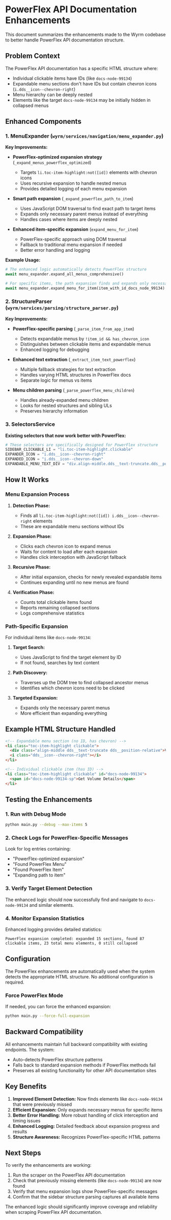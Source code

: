 # PowerFlex API Documentation Enhancements

This document summarizes the enhancements made to the Wyrm codebase to better handle PowerFlex API documentation structure.

## Problem Context

The PowerFlex API documentation has a specific HTML structure where:
- Individual clickable items have IDs (like `docs-node-99134`)
- Expandable menu sections don't have IDs but contain chevron icons (`i.dds__icon--chevron-right`)
- Menu hierarchy can be deeply nested
- Elements like the target `docs-node-99134` may be initially hidden in collapsed menus

## Enhanced Components

### 1. MenuExpander (`wyrm/services/navigation/menu_expander.py`)

**Key Improvements:**
- **PowerFlex-optimized expansion strategy** (`_expand_menus_powerflex_optimized`)
  - Targets `li.toc-item-highlight:not([id])` elements with chevron icons
  - Uses recursive expansion to handle nested menus
  - Provides detailed logging of each menu expansion

- **Smart path expansion** (`_expand_powerflex_path_to_item`)
  - Uses JavaScript DOM traversal to find exact path to target items
  - Expands only necessary parent menus instead of everything
  - Handles cases where items are deeply nested

- **Enhanced item-specific expansion** (`expand_menu_for_item`)
  - PowerFlex-specific approach using DOM traversal
  - Fallback to traditional menu expansion if needed
  - Better error handling and logging

**Example Usage:**
```python
# The enhanced logic automatically detects PowerFlex structure
await menu_expander.expand_all_menus_comprehensive()

# For specific items, the path expansion finds and expands only necessary menus
await menu_expander.expand_menu_for_item(item_with_id_docs_node_99134)
```

### 2. StructureParser (`wyrm/services/parsing/structure_parser.py`)

**Key Improvements:**
- **PowerFlex-specific parsing** (`_parse_item_from_app_item`)
  - Detects expandable menus by `!item_id && has_chevron_icon`
  - Distinguishes between clickable items and expandable menus
  - Enhanced logging for debugging

- **Enhanced text extraction** (`_extract_item_text_powerflex`)
  - Multiple fallback strategies for text extraction
  - Handles varying HTML structures in PowerFlex docs
  - Separate logic for menus vs items

- **Menu children parsing** (`_parse_powerflex_menu_children`)
  - Handles already-expanded menu children
  - Looks for nested structures and sibling ULs
  - Preserves hierarchy information

### 3. SelectorsService

**Existing selectors that now work better with PowerFlex:**
```python
# These selectors are specifically designed for PowerFlex structure
SIDEBAR_CLICKABLE_LI = "li.toc-item-highlight.clickable"
EXPANDER_ICON = "i.dds__icon--chevron-right"
EXPANDED_ICON = "i.dds__icon--chevron-down"
EXPANDABLE_MENU_TEXT_DIV = "div.align-middle.dds__text-truncate.dds__position-relative"
```

## How It Works

### Menu Expansion Process

1. **Detection Phase:**
   - Finds all `li.toc-item-highlight:not([id]) i.dds__icon--chevron-right` elements
   - These are expandable menu sections without IDs

2. **Expansion Phase:**
   - Clicks each chevron icon to expand menus
   - Waits for content to load after each expansion
   - Handles click interception with JavaScript fallback

3. **Recursive Phase:**
   - After initial expansion, checks for newly revealed expandable items
   - Continues expanding until no new menus are found

4. **Verification Phase:**
   - Counts total clickable items found
   - Reports remaining collapsed sections
   - Logs comprehensive statistics

### Path-Specific Expansion

For individual items like `docs-node-99134`:

1. **Target Search:**
   - Uses JavaScript to find the target element by ID
   - If not found, searches by text content

2. **Path Discovery:**
   - Traverses up the DOM tree to find collapsed ancestor menus
   - Identifies which chevron icons need to be clicked

3. **Targeted Expansion:**
   - Expands only the necessary parent menus
   - More efficient than expanding everything

## Example HTML Structure Handled

```html
<!-- Expandable menu section (no ID, has chevron) -->
<li class="toc-item-highlight clickable">
  <div class="align-middle dds__text-truncate dds__position-relative">Volume Management</div>
  <i class="dds__icon--chevron-right"></i>
</li>

<!-- Individual clickable item (has ID) -->
<li class="toc-item-highlight clickable" id="docs-node-99134">
  <span id="docs-node-99134-sp">Get Volume Details</span>
</li>
```

## Testing the Enhancements

### 1. Run with Debug Mode
```bash
python main.py --debug --max-items 5
```

### 2. Check Logs for PowerFlex-Specific Messages
Look for log entries containing:
- "PowerFlex-optimized expansion"
- "Found PowerFlex Menu"
- "Found PowerFlex Item"
- "Expanding path to item"

### 3. Verify Target Element Detection
The enhanced logic should now successfully find and navigate to `docs-node-99134` and similar elements.

### 4. Monitor Expansion Statistics
Enhanced logging provides detailed statistics:
```
PowerFlex expansion completed: expanded 15 sections, found 87 clickable items, 23 total menu elements, 0 still collapsed
```

## Configuration

The PowerFlex enhancements are automatically used when the system detects the appropriate HTML structure. No additional configuration is required.

### Force PowerFlex Mode
If needed, you can force the enhanced expansion:
```bash
python main.py --force-full-expansion
```

## Backward Compatibility

All enhancements maintain full backward compatibility with existing endpoints. The system:
- Auto-detects PowerFlex structure patterns
- Falls back to standard expansion methods if PowerFlex methods fail
- Preserves all existing functionality for other API documentation sites

## Key Benefits

1. **Improved Element Detection:** Now finds elements like `docs-node-99134` that were previously missed
2. **Efficient Expansion:** Only expands necessary menus for specific items
3. **Better Error Handling:** More robust handling of click interception and timing issues
4. **Enhanced Logging:** Detailed feedback about expansion progress and results
5. **Structure Awareness:** Recognizes PowerFlex-specific HTML patterns

## Next Steps

To verify the enhancements are working:

1. Run the scraper on the PowerFlex API documentation
2. Check that previously missing elements (like `docs-node-99134`) are now found
3. Verify that menu expansion logs show PowerFlex-specific messages
4. Confirm that the sidebar structure parsing captures all available items

The enhanced logic should significantly improve coverage and reliability when scraping PowerFlex API documentation.
